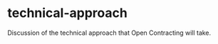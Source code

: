 technical-approach
==================

Discussion of the technical approach that Open Contracting will take.
